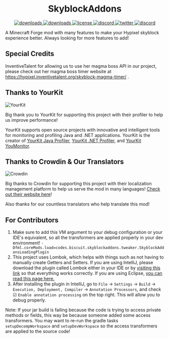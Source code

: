 <h1 align="center">SkyblockAddons</h1>

<p align="center">
  <a href="https://github.com/BiscuitDevelopment/SkyblockAddons/releases">
    <img alt="downloads" src="https://img.shields.io/github/v/release/BiscuitDevelopment/SkyblockAddons?color=56bcd3" target="_blank" />
  </a>
  <a href="https://github.com/BiscuitDevelopment/SkyblockAddons/releases">
    <img alt="downloads" src="https://img.shields.io/github/downloads/BiscuitDevelopment/SkyblockAddons/total?color=56bcd3" target="_blank" />
  </a>
  <a href="https://github.com/BiscuitDevelopment/SkyblockAddons/blob/master/LICENSE">
    <img alt="license" src="https://img.shields.io/github/license/BiscuitDevelopment/SkyblockAddons?color=56bcd3" target="_blank" />
  </a>
  <a href="https://discord.gg/PqTAEek">
    <img alt="discord" src="https://img.shields.io/discord/450878205294018560?color=56bcd3&label=discord" target="_blank" />
  </a>
  <a href="https://twitter.com/bisccut">
    <img alt="twitter" src="https://img.shields.io/twitter/follow/bisccut?style=social" target="_blank" />
  </a>
  <a href="https://translate.biscuit.codes">
    <img alt="discord" src="https://badges.crowdin.net/skyblockaddons/localized.svg" target="_blank" />
  </a>
</p>

A Minecraft Forge mod with many features to make your Hypixel skyblock experience better. Always looking for more features to add!

Special Credits
-----
InventiveTalent for  allowing us to use her magma boss API in our project, please check out her magma boss timer website at https://hypixel.inventivetalent.org/skyblock-magma-timer/ .

Thanks to YourKit
------
![YourKit](https://www.yourkit.com/images/yklogo.png)

Big thank you to YourKit for supporting this project with their profiler to help us improve performance!


YourKit supports open source projects with innovative and intelligent tools 
for monitoring and profiling Java and .NET applications.
YourKit is the creator of [YourKit Java Profiler](https://www.yourkit.com/java/profiler/),
[YourKit .NET Profiler](https://www.yourkit.com/.net/profiler/),
and [YourKit YouMonitor](https://www.yourkit.com/youmonitor/).

Thanks to Crowdin & Our Translators
------
![Crowdin](https://crowdin.com/images/crowdin-logo.svg)

Big thanks to Crowdin for supporting this project with their 
localization management platform to help us serve the mod in many languages!
[Check out their website here](https://crowdin.com/)!

Also thanks for our countless translators who help translate this mod!

For Contributors
------

1. Make sure to add this VM argument to your debug configuration or your IDE's equivalent, so all the transformers
are applied properly in your dev environment!
```-Dfml.coreMods.load=codes.biscuit.skyblockaddons.tweaker.SkyblockAddonsLoadingPlugin```
2. This project uses Lombok, which helps with things such as not having to manually create Getters and 
Setters. If you are using IntelliJ, please download the plugin called Lombok either in your IDE or by 
[visiting this link](https://plugins.jetbrains.com/plugin/6317-lombok) so that everything works correctly. 
If you are using Eclipse, [you can read this page here.](https://projectlombok.org/setup/eclipse)
3. After installing the plugin in IntelliJ, go to `File` → `Settings` → `Build` → 
`Execution, Deployment, Compiler` → `Annotation Processors`, and check ☑ 
`Enable annotation processing` on the top right. This will allow you to debug properly.

Note: If your jar build is failing because the code is trying to access private methods or fields,
this way be because someone added some access transformers. 
You may want to re-run the gradle tasks `setupDecompWorkspace` and `setupDevWorkspace` so 
the access transformers are applied to the source code!